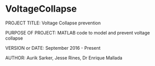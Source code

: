 # VoltageCollapse
PROJECT TITLE: Voltage Collapse prevention

PURPOSE OF PROJECT: MATLAB code to model and prevent voltage collapse

VERSION or DATE: September 2016 - Present

AUTHOR: Aurik Sarker, Jesse Rines, Dr Enrique Mallada
